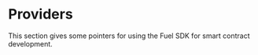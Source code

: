 # Providers

This section gives some pointers for using the Fuel SDK for smart contract development.
